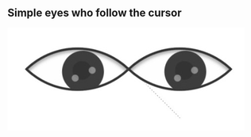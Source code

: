## Simple eyes who follow the cursor
![eyessss](https://raw.githubusercontent.com/glauberperez/GooglyEyes/master/images/image.jpeg)
